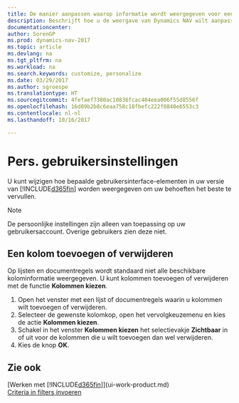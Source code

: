```yaml
---
title: De manier aanpassen waarop informatie wordt weergegeven voor een gebruikersaccount
description: Beschrijft hoe u de weergave van Dynamics NAV wilt aanpassen voor uw gebruikersaccount.
documentationcenter: 
author: SorenGP
ms.prod: dynamics-nav-2017
ms.topic: article
ms.devlang: na
ms.tgt_pltfrm: na
ms.workload: na
ms.search.keywords: customize, personalize
ms.date: 03/29/2017
ms.author: sgroespe
ms.translationtype: HT
ms.sourcegitcommit: 4fefaef7380ac10836fcac404eea006f55d8556f
ms.openlocfilehash: 16d89b2b8c6eaa758c18fbefc222f0840e6553c3
ms.contentlocale: nl-nl
ms.lasthandoff: 10/16/2017

---
```

# <a name="user-personalization"></a>Pers. gebruikersinstellingen
U kunt wijzigen hoe bepaalde gebruikersinterface-elementen in uw versie van [!INCLUDE[d365fin](includes/d365fin_md.md)] worden weergegeven om uw behoeften het beste te vervullen.

> [!NOTE]  
>   De persoonlijke instellingen zijn alleen van toepassing op uw gebruikersaccount. Overige gebruikers zien deze niet.

## <a name="to-add-or-remove-a-column"></a>Een kolom toevoegen of verwijderen
Op lijsten en documentregels wordt standaard niet alle beschikbare kolominformatie weergegeven. U kunt kolommen toevoegen of verwijderen met de functie **Kolommen kiezen**.

1. Open het venster met een lijst of documentregels waarin u kolommen wilt toevoegen of verwijderen.
2. Selecteer de gewenste kolomkop, open het vervolgkeuzemenu en kies de actie **Kolommen kiezen**.
3. Schakel in het venster **Kolommen kiezen** het selectievakje **Zichtbaar** in of uit voor de kolommen die u wilt toevoegen dan wel verwijderen.
4. Kies de knop **OK**.

## <a name="see-also"></a>Zie ook
[Werken met [!INCLUDE[d365fin](includes/d365fin_md.md)]](ui-work-product.md)  
[Criteria in filters invoeren](ui-enter-criteria-filters.md)

